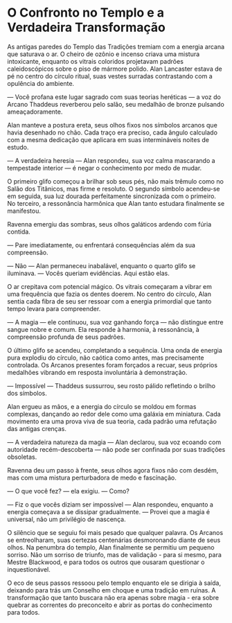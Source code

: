 # O Confronto no Templo e a Verdadeira Transformação

As antigas paredes do Templo das Tradições tremiam com a energia arcana que saturava o ar. O cheiro de ozônio e incenso criava uma mistura intoxicante, enquanto os vitrais coloridos projetavam padrões caleidoscópicos sobre o piso de mármore polido. Alan Lancaster estava de pé no centro do círculo ritual, suas vestes surradas contrastando com a opulência do ambiente.

— Você profana este lugar sagrado com suas teorias heréticas — a voz do Arcano Thaddeus reverberou pelo salão, seu medalhão de bronze pulsando ameaçadoramente.

Alan manteve a postura ereta, seus olhos fixos nos símbolos arcanos que havia desenhado no chão. Cada traço era preciso, cada ângulo calculado com a mesma dedicação que aplicara em suas intermináveis noites de estudo.

— A verdadeira heresia — Alan respondeu, sua voz calma mascarando a tempestade interior — é negar o conhecimento por medo de mudar.

O primeiro glifo começou a brilhar sob seus pés, não mais trêmulo como no Salão dos Titânicos, mas firme e resoluto. O segundo símbolo acendeu-se em seguida, sua luz dourada perfeitamente sincronizada com o primeiro. No terceiro, a ressonância harmônica que Alan tanto estudara finalmente se manifestou.

Ravenna emergiu das sombras, seus olhos galáticos ardendo com fúria contida.

— Pare imediatamente, ou enfrentará consequências além da sua compreensão.

— Não — Alan permaneceu inabalável, enquanto o quarto glifo se iluminava. — Vocês queriam evidências. Aqui estão elas.

O ar crepitava com potencial mágico. Os vitrais começaram a vibrar em uma frequência que fazia os dentes doerem. No centro do círculo, Alan sentia cada fibra de seu ser ressoar com a energia primordial que tanto tempo levara para compreender.

— A magia — ele continuou, sua voz ganhando força — não distingue entre sangue nobre e comum. Ela responde à harmonia, à ressonância, à compreensão profunda de seus padrões.

O último glifo se acendeu, completando a sequência. Uma onda de energia pura explodiu do círculo, não caótica como antes, mas precisamente controlada. Os Arcanos presentes foram forçados a recuar, seus próprios medalhões vibrando em resposta involuntária à demonstração.

— Impossível — Thaddeus sussurrou, seu rosto pálido refletindo o brilho dos símbolos.

Alan ergueu as mãos, e a energia do círculo se moldou em formas complexas, dançando ao redor dele como uma galáxia em miniatura. Cada movimento era uma prova viva de sua teoria, cada padrão uma refutação das antigas crenças.

— A verdadeira natureza da magia — Alan declarou, sua voz ecoando com autoridade recém-descoberta — não pode ser confinada por suas tradições obsoletas.

Ravenna deu um passo à frente, seus olhos agora fixos não com desdém, mas com uma mistura perturbadora de medo e fascínação.

— O que você fez? — ela exigiu. — Como?

— Fiz o que vocês diziam ser impossível — Alan respondeu, enquanto a energia começava a se dissipar gradualmente. — Provei que a magia é universal, não um privilégio de nascença.

O silêncio que se seguiu foi mais pesado que qualquer palavra. Os Arcanos se entreolharam, suas certezas centenárias desmoronando diante de seus olhos. Na penumbra do templo, Alan finalmente se permitiu um pequeno sorriso. Não um sorriso de triunfo, mas de validação - para si mesmo, para Mestre Blackwood, e para todos os outros que ousaram questionar o inquestionável.

O eco de seus passos ressoou pelo templo enquanto ele se dirigia à saída, deixando para trás um Conselho em choque e uma tradição em ruínas. A transformação que tanto buscara não era apenas sobre magia - era sobre quebrar as correntes do preconceito e abrir as portas do conhecimento para todos.
